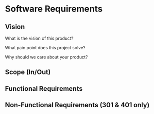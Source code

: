 # Software Requirements
## Vision
What is the vision of this product?

What pain point does this project solve?

Why should we care about your product?

## Scope (In/Out)


## Functional Requirements


## Non-Functional Requirements (301 & 401 only)